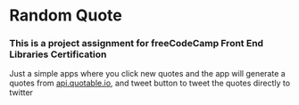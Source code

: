 # Random Quote
### This is a project assignment for freeCodeCamp Front End Libraries Certification

Just a simple apps where you click new quotes and the app will generate a quotes from [api.quotable.io](https://api.quotable.io), and tweet button to tweet the quotes directly to twitter
